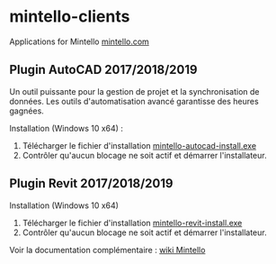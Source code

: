 # mintello-clients
Applications for Mintello
[mintello.com](https://mintello.com)


## Plugin AutoCAD 2017/2018/2019
Un outil puissante pour la gestion de projet et la synchronisation de données. Les outils d'automatisation avancé garantisse des heures gagnées.

Installation (Windows 10 x64) : 
1) Télécharger le fichier d'installation [mintello-autocad-install.exe](https://github.com/platform5/mintello-clients/raw/master/setup/mintello-autocad-install.exe)
2) Contrôler qu'aucun blocage ne soit actif et démarrer l'installateur.


## Plugin Revit 2017/2018/2019

Installation (Windows 10 x64)
1) Télécharger le fichier d'installation [mintello-revit-install.exe](https://github.com/platform5/mintello-clients/raw/master/setup/mintello-revit-install.exe)
2) Contrôler qu'aucun blocage ne soit actif et démarrer l'installateur.


Voir la documentation complémentaire : [wiki Mintello](https://github.com/platform5/mintello-clients/wiki)
